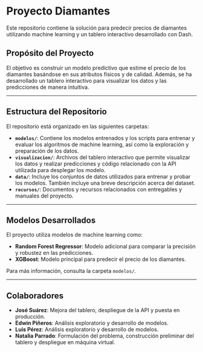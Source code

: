 # Proyecto Diamantes

Este repositorio contiene la solución para predecir precios de diamantes utilizando machine learning y un tablero interactivo desarrollado con Dash.

## **Propósito del Proyecto**
El objetivo es construir un modelo predictivo que estime el precio de los diamantes basándose en sus atributos físicos y de calidad. Además, se ha desarrollado un tablero interactivo para visualizar los datos y las predicciones de manera intuitiva.

---

## **Estructura del Repositorio**
El repositorio está organizado en las siguientes carpetas:

- **`modelos/`**: Contiene los modelos entrenados y los scripts para entrenar y evaluar los algoritmos de machine learning, así como la exploración y preparación de los datos.
- **`visualizacion/`**: Archivos del tablero interactivo que permite visualizar los datos y realizar predicciones y código relacionado con la API utilizada para desplegar los modelo.
- **`data/`**: Incluye los conjuntos de datos utilizados para entrenar y probar los modelos. También incluye una breve descripción acerca del dataset.
- **`recursos/`**: Documentos y recursos relacionados con entregables y manuales del proyecto.

---

## Modelos Desarrollados

El proyecto utiliza modelos de machine learning como:

- **Random Forest Regressor**: Modelo adicional para comparar la precisión y robustez en las predicciones.
- **XGBoost**: Modelo principal para predecir el precio de los diamantes.

Para más información, consulta la carpeta `modelos/`.

---

## Colaboradores

- **José Suárez**: Mejora del tablero, despliegue de la API y puesta en producción.
- **Edwin Piñeros**: Análisis exploratorio y desarrollo de modelos.
- **Luis Pérez**: Análisis exploratorio y desarrollo de modelos.
- **Natalia Parrado**: Formulación del problema, construcción preliminar del tablero y despliegue en máquina virtual.
